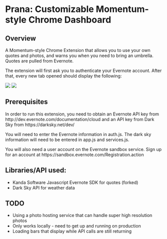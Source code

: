 <h1>Prana: Customizable Momentum-style Chrome Dashboard</h1>

<h2>Overview</h2>
<p>A Momentum-style Chrome Extension that allows you to use your own quotes and photos, and warns you when you need to bring an umbrella. Quotes are pulled from Evernote.</p>

<p>The extension will first ask you to authenticate your Evernote account. After that, every new tab opened should display the following:</p>
<img src="/screenshots/screenshot.png"/>
<img src="/screenshots/rain-demo.png"/>


<h2>Prerequisites</h2>

<p>In order to run this extension, you need to obtain an Evernote API key from http://dev.evernote.com/documentation/cloud and an API key from Dark Sky from https://darksky.net/dev/</p>

<p>You will need to enter the Evernote information in auth.js. The dark sky information will need to be entered in app.js and services.js.</p>

<p>You will also need a user account on the Evernote sandbox service. Sign up for an account at https://sandbox.evernote.com/Registration.action</p>

<h2>Libraries/API used:</h2>
<ul>
	<li>Kanda Software Javascript Evernote SDK for quotes (forked)</li>
	<li>Dark Sky API for weather data</li>
</ul>

<h2>TODO</h2>
<ul>
	<li>Using a photo hosting service that can handle super high resolution photos</li>
	<li>Only works locally - need to get up and running on production</li>
	<li>Loading bars that display while API calls are still returning</li>
</ul>